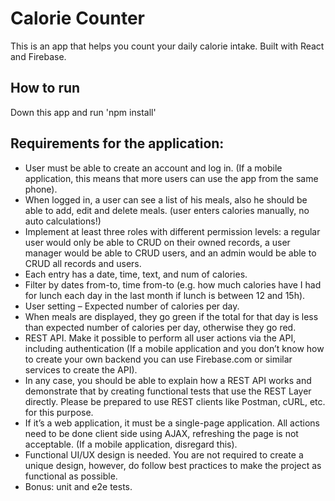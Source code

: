 # Calorie Counter

This is an app that helps you count your daily calorie intake. Built with React and Firebase.

## How to run

Down this app and run 'npm install'

## Requirements for the application:

 - User must be able to create an account and log in. (If a mobile application, this means that more users can use the app from the same phone).
 - When logged in, a user can see a list of his meals, also he should be able to add, edit and delete meals. (user enters calories manually, no auto calculations!)
 - Implement at least three roles with different permission levels: a regular user would only be able to CRUD on their owned records, a user manager would be able to CRUD users, and an admin would be able to CRUD all records and users.
 - Each entry has a date, time, text, and num of calories.
 - Filter by dates from-to, time from-to (e.g. how much calories have I had for lunch each day in the last month if lunch is between 12 and 15h).
 - User setting – Expected number of calories per day.
 - When meals are displayed, they go green if the total for that day is less than expected number of calories per day, otherwise they go red.
 - REST API. Make it possible to perform all user actions via the API, including authentication (If a mobile application and you don’t know how to create your own backend you can use Firebase.com or similar services to create the API).
 - In any case, you should be able to explain how a REST API works and demonstrate that by creating functional tests that use the REST Layer directly. Please be prepared to use REST clients like Postman, cURL, etc. for this purpose.
 - If it’s a web application, it must be a single-page application. All actions need to be done client side using AJAX, refreshing the page is not acceptable. (If a mobile application, disregard this).
 - Functional UI/UX design is needed. You are not required to create a unique design, however, do follow best practices to make the project as functional as possible.
 - Bonus: unit and e2e tests.
